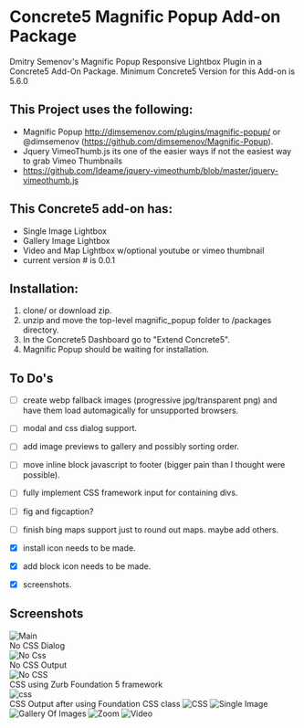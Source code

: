 Concrete5 Magnific Popup Add-on Package
=======================================

Dmitry Semenov's Magnific Popup Responsive Lightbox Plugin in a Concrete5 Add-On Package.
Minimum Concrete5 Version for this Add-on is 5.6.0

This Project uses the following:
-------------------------------------
- Magnific Popup http://dimsemenov.com/plugins/magnific-popup/ or @dimsemenov (https://github.com/dimsemenov/Magnific-Popup).  
- Jquery VimeoThumb.js its one of the easier ways if not the easiest way to grab Vimeo Thumbnails
- https://github.com/Ideame/jquery-vimeothumb/blob/master/jquery-vimeothumb.js

This Concrete5 add-on has:
--------------------------
- Single Image Lightbox
- Gallery Image Lightbox
- Video and Map Lightbox w/optional youtube or vimeo thumbnail
- current version # is 0.0.1

Installation:
-------------

1. clone/ or download zip.
2. unzip and move the top-level magnific_popup folder to /packages directory.  
3. In the Concrete5 Dashboard go to "Extend Concrete5".  
4. Magnific Popup should be waiting for installation.


To Do's
------
- [ ] create webp fallback images (progressive jpg/transparent png) and have them load automagically for unsupported browsers.
- [ ] modal and css dialog support.
- [ ] add image previews to gallery and possibly sorting order.
- [ ] move inline block javascript to footer (bigger pain than I thought were possible).
- [ ] fully implement CSS framework input for containing divs.
- [ ] fig and figcaption? 
- [ ] finish bing maps support just to round out maps. maybe add others. 
- [x] install icon needs to be made.
- [x] add block icon needs to be made.
- [x] screenshots.


Screenshots
-----------

![Main](./screenshots/magnific.png)  
No CSS Dialog  
![No Css](./screenshots/noCssDialog.png "No CSS Dialog")  
No CSS Output  
![No CSS](./screenshots/nocss.png)  
CSS using Zurb Foundation 5 framework  
![css](./screenshots/cssDialog.png)  
CSS Output after using Foundation CSS class
![CSS](./screenshots/with_css.png)
![Single Image](./screenshots/single.png)
![Gallery Of Images](./screenshots/gallery.png)
![Zoom](./screenshots/zoom.png)
![Video](./screenshots/video.png)


